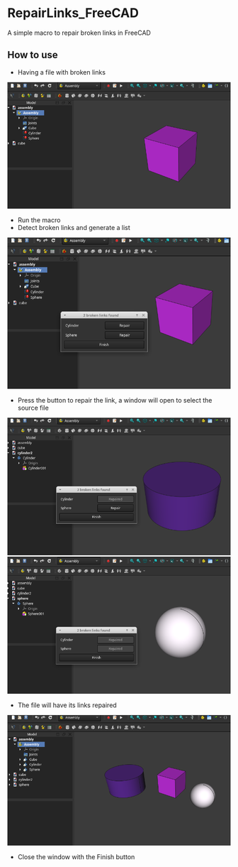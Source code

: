 # RepairLinks_FreeCAD
A simple macro to repair broken links in FreeCAD

## How to use
- Having a file with broken links
  
![capture](https://github.com/andesfreedesign/RepairLinks_FreeCAD/blob/main/captures/01.png)
- Run the macro
- Detect broken links and generate a list
  
![capture](https://github.com/andesfreedesign/RepairLinks_FreeCAD/blob/main/captures/02.png)
- Press the button to repair the link, a window will open to select the source file
  
![capture](https://github.com/andesfreedesign/RepairLinks_FreeCAD/blob/main/captures/03.png)
![capture](https://github.com/andesfreedesign/RepairLinks_FreeCAD/blob/main/captures/04.png)
- The file will have its links repaired
  
![capture](https://github.com/andesfreedesign/RepairLinks_FreeCAD/blob/main/captures/05.png)
- Close the window with the Finish button
